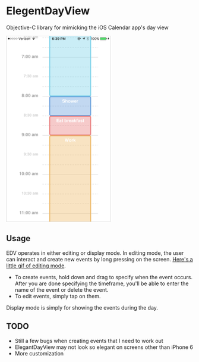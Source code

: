 # ElegentDayView

Objective-C library for mimicking the iOS Calendar app's day view

<img src = "https://github.com/mdmueller3/ElegentDayView/blob/master/Screenshot.PNG" height = 500px>

## Usage

EDV operates in either editing or display mode. In editing mode, the user can interact and create new events by long pressing on the screen. [Here's a little gif of editing mode](https://gfycat.com/SelfishCorruptGuillemot).

- To create events, hold down and drag to specify when the event occurs. After you are done specifying the timeframe, you'll be able to enter the name of the event or delete the event.
- To edit events, simply tap on them.

Display mode is simply for showing the events during the day.

## TODO
- Still a few bugs when creating events that I need to work out
- ElegantDayView may not look so elegant on screens other than iPhone 6
- More customization
